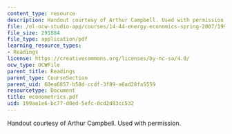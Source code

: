 ```yaml
---
content_type: resource
description: Handout courtesy of Arthur Campbell. Used with permission.
file: /ol-ocw-studio-app/courses/14-44-energy-economics-spring-2007/199ae1e6bc77d0ed5efc0cd2d83cc532_econometrics.pdf
file_size: 291884
file_type: application/pdf
learning_resource_types:
- Readings
license: https://creativecommons.org/licenses/by-nc-sa/4.0/
ocw_type: OCWFile
parent_title: Readings
parent_type: CourseSection
parent_uid: 60ea6857-b58d-ccdf-3f89-a6ad28fa5559
resourcetype: Document
title: econometrics.pdf
uid: 199ae1e6-bc77-d0ed-5efc-0cd2d83cc532
---
```

Handout courtesy of Arthur Campbell. Used with permission.